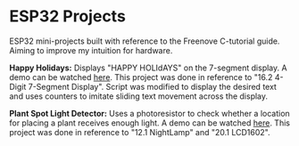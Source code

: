 # ESP32 Projects
ESP32 mini-projects built with reference to the Freenove C-tutorial guide. Aiming to improve my intuition for hardware. 
  
**Happy Holidays:** Displays "HAPPY HOLIdAYS" on the 7-segment display. A demo can be watched [here](https://youtu.be/URAJUHGwx1I). This project was done in reference to "16.2 4-Digit 7-Segment Display". Script was modified to display the desired text and uses counters to imitate sliding text movement across the display.

**Plant Spot Light Detector:** Uses a photoresistor to check whether a location for placing a plant receives enough light. A demo can be watched [here](https://youtu.be/0cP6xB9Rfj0). This project was done in reference to "12.1 NightLamp" and "20.1 LCD1602".
